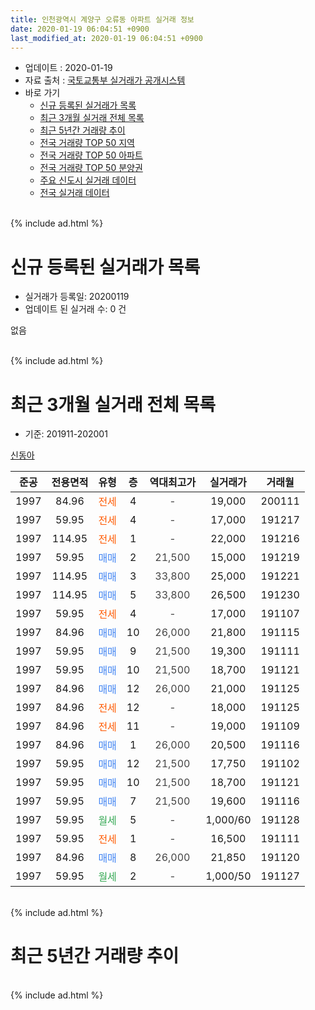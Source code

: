 ```yaml
---
title: 인천광역시 계양구 오류동 아파트 실거래 정보
date: 2020-01-19 06:04:51 +0900
last_modified_at: 2020-01-19 06:04:51 +0900
---
```


* 업데이트 : 2020-01-19
* 자료 출처 : [국토교통부 실거래가 공개시스템](http://rt.molit.go.kr)
* 바로 가기
    * [신규 등록된 실거래가 목록](#신규-등록된-실거래가-목록)
    * [최근 3개월 실거래 전체 목록](#최근-3개월-실거래-전체-목록)
    * [최근 5년간 거래량 추이](#최근-5년간-거래량-추이)
    * [전국 거래량 TOP 50 지역](https://apt-info.github.io/apt-trade-info/최근-3개월-전국에서-가장-거래가-많이-발생한-지역)
    * [전국 거래량 TOP 50 아파트](https://apt-info.github.io/apt-trade-info/최근-3개월-전국에서-가장-거래가-많이-발생한-아파트)
    * [전국 거래량 TOP 50 분양권](https://apt-info.github.io/apt-trade-info/최근-3개월-전국에서-가장-거래가-많이-발생한-분양권)
    * [주요 신도시 실거래 데이터](https://apt-info.github.io/apt-trade-info/주요-신도시)
    * [전국 실거래 데이터](https://apt-info.github.io/apt-trade-info/전국)
<br>
{% include ad.html %}
<br>

# 신규 등록된 실거래가 목록
* 실거래가 등록일: 20200119
* 업데이트 된 실거래 수: 0 건

없음

<br>
{% include ad.html %}
<br>

# 최근 3개월 실거래 전체 목록
* 기준: 201911-202001


[신동아](https://search.naver.com/search.naver?query=%EC%9D%B8%EC%B2%9C%EA%B4%91%EC%97%AD%EC%8B%9C+%EA%B3%84%EC%96%91%EA%B5%AC+%EC%98%A4%EB%A5%98%EB%8F%99+%EC%8B%A0%EB%8F%99%EC%95%84)

|준공|전용면적|유형|층|역대최고가|실거래가|거래월|
|:---:|:---:|:---:|:---:|:---:|:---:|:---:|
|1997|84.96|<span style="color:#ff5a00">전세</span>|4|<span style="color:#444444">-</span>|19,000|200111|
|1997|59.95|<span style="color:#ff5a00">전세</span>|4|<span style="color:#444444">-</span>|17,000|191217|
|1997|114.95|<span style="color:#ff5a00">전세</span>|1|<span style="color:#444444">-</span>|22,000|191216|
|1997|59.95|<span style="color:#4285f3">매매</span>|2|<span style="color:#444444">21,500</span>|15,000|191219|
|1997|114.95|<span style="color:#4285f3">매매</span>|3|<span style="color:#444444">33,800</span>|25,000|191221|
|1997|114.95|<span style="color:#4285f3">매매</span>|5|<span style="color:#444444">33,800</span>|26,500|191230|
|1997|59.95|<span style="color:#ff5a00">전세</span>|4|<span style="color:#444444">-</span>|17,000|191107|
|1997|84.96|<span style="color:#4285f3">매매</span>|10|<span style="color:#444444">26,000</span>|21,800|191115|
|1997|59.95|<span style="color:#4285f3">매매</span>|9|<span style="color:#444444">21,500</span>|19,300|191111|
|1997|59.95|<span style="color:#4285f3">매매</span>|10|<span style="color:#444444">21,500</span>|18,700|191121|
|1997|84.96|<span style="color:#4285f3">매매</span>|12|<span style="color:#444444">26,000</span>|21,000|191125|
|1997|84.96|<span style="color:#ff5a00">전세</span>|12|<span style="color:#444444">-</span>|18,000|191125|
|1997|84.96|<span style="color:#ff5a00">전세</span>|11|<span style="color:#444444">-</span>|19,000|191109|
|1997|84.96|<span style="color:#4285f3">매매</span>|1|<span style="color:#444444">26,000</span>|20,500|191116|
|1997|59.95|<span style="color:#4285f3">매매</span>|12|<span style="color:#444444">21,500</span>|17,750|191102|
|1997|59.95|<span style="color:#4285f3">매매</span>|10|<span style="color:#444444">21,500</span>|18,700|191121|
|1997|59.95|<span style="color:#4285f3">매매</span>|7|<span style="color:#444444">21,500</span>|19,600|191116|
|1997|59.95|<span style="color:#34a853">월세</span>|5|<span style="color:#444444">-</span>|1,000/60|191128|
|1997|59.95|<span style="color:#ff5a00">전세</span>|1|<span style="color:#444444">-</span>|16,500|191111|
|1997|84.96|<span style="color:#4285f3">매매</span>|8|<span style="color:#444444">26,000</span>|21,850|191120|
|1997|59.95|<span style="color:#34a853">월세</span>|2|<span style="color:#444444">-</span>|1,000/50|191127|


<br>
{% include ad.html %}
<br>

# 최근 5년간 거래량 추이


<div style="width:100%;">
    <canvas id="deal_progress" height="200"></canvas>
</div>

<script>
new Chart(document.getElementById("deal_progress"), {
    type: 'line',
    data: {
        labels: ['201501','201502','201503','201504','201505','201506','201507','201508','201509','201510','201511','201512','201601','201602','201603','201604','201605','201606','201607','201608','201609','201610','201611','201612','201701','201702','201703','201704','201705','201706','201707','201708','201709','201710','201711','201712','201801','201802','201803','201804','201805','201806','201807','201808','201809','201810','201811','201812','201901','201902','201903','201904','201905','201906','201907','201908','201909','201910','201911','201912','202001'],
        datasets: [{
            label: '매매',
            pointRadius: 1,
            data: [6, 15, 23, 8, 9, 10, 8, 13, 10, 12, 10, 3, 5, 7, 6, 4, 7, 8, 9, 4, 17, 12, 4, 6, 2, 6, 4, 5, 12, 6, 6, 7, 7, 7, 5, 2, 7, 2, 4, 4, 3, 4, 4, 6, 3, 4, 2, 3, 7, 5, 4, 7, 3, 2, 4, 3, 2, 2, 9, 3, 0],
            borderColor: "rgba(255, 201, 14, 1)",
            backgroundColor: "rgba(255, 201, 14, 0.5)",
            fill: false,
            lineTension: 0
        },{
            label: '전월세',
            pointRadius: 1,
            data: [1, 3, 6, 6, 7, 7, 6, 6, 4, 4, 4, 6, 2, 9, 7, 7, 5, 5, 8, 4, 5, 6, 4, 6, 2, 4, 7, 3, 2, 6, 2, 3, 4, 4, 2, 2, 7, 8, 6, 3, 3, 6, 3, 3, 4, 3, 3, 2, 3, 2, 8, 6, 4, 7, 6, 2, 4, 5, 6, 2, 1],
            borderColor: "rgba(0, 141, 185, 1)",
            backgroundColor: "rgba(0, 141, 185, 0.5)",
            fill: false,
            lineTension: 0
        }
        ]
    },
    options: {
        responsive: true,
        title: {
            display: false
        },
        tooltips: {
            mode: 'index',
            intersect: false
        },
        hover: {
            mode: 'nearest',
            intersect: true
        },
        scales: {
            xAxes: [{
                display: true,
                scaleLabel: {
                    display: true,
                    labelString: '년/월'
                }
            }],
            yAxes: [{
                display: true,
                ticks: {
                    suggestedMin: 0,
                },
                scaleLabel: {
                    display: true,
                    labelString: '실거래 수'
                }
            }]
        }
    }
});

</script>


<br>
{% include ad.html %}
<br>

